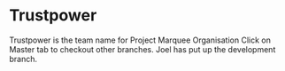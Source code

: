 # Trustpower
Trustpower is the team name for Project Marquee Organisation
Click on Master tab to checkout other branches. Joel has put up the development branch.
